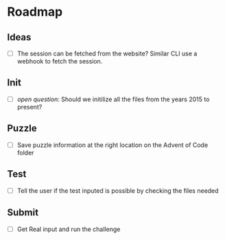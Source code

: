 # Roadmap

## Ideas
- [ ] The session can be fetched from the website? Similar CLI use a webhook to fetch the session.

## Init
- [ ] *open question*: Should we initilize all the files from the years 2015 to present? 

## Puzzle
- [ ] Save puzzle information at the right location on the Advent of Code folder

## Test
- [ ] Tell the user if the test inputed is possible by checking the files needed

## Submit
- [ ] Get Real input and run the challenge 
